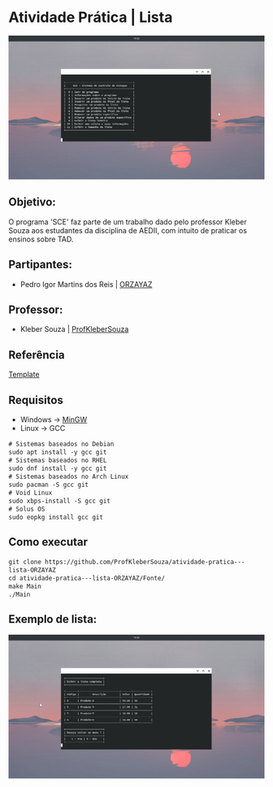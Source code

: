 # Atividade Prática | Lista

![Main](https://raw.githubusercontent.com/ProfKleberSouza/atividade-pratica---lista-ORZAYAZ/main/Imagens/20210420_19h32m06s_grim.png)

## Objetivo:
 O programa 'SCE' faz parte de um trabalho dado pelo professor Kleber Souza aos estudantes da disciplina de AEDII, com intuito de praticar os ensinos sobre TAD. 
## Partipantes:
 - Pedro Igor Martins dos Reis | [ORZAYAZ](https://github.com/ORZAYAZ)
## Professor:
 - Kleber Souza | [ProfKleberSouza](https://github.com/ProfKleberSouza)

## Referência
[Template](https://github.com/KleberSouza/pratica-lista-template)
## Requisitos
 - Windows → [MinGW](https://sourceforge.net/projects/mingw/)
 - Linux → GCC
 ```
# Sistemas baseados no Debian
sudo apt install -y gcc git
# Sistemas baseados no RHEL
sudo dnf install -y gcc git
# Sistemas baseados no Arch Linux
sudo pacman -S gcc git
# Void Linux
sudo xbps-install -S gcc git
# Solus OS
sudo eopkg install gcc git
```
## Como executar
```
git clone https://github.com/ProfKleberSouza/atividade-pratica---lista-ORZAYAZ
cd atividade-pratica---lista-ORZAYAZ/Fonte/
make Main
./Main
```
## Exemplo de lista:
![Exemplo](https://raw.githubusercontent.com/ProfKleberSouza/atividade-pratica---lista-ORZAYAZ/main/Imagens/20210420_19h35m11s_grim.png)


